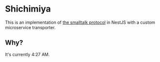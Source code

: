 # Shichimiya

This is an implementation of [the smalltalk protocol](https://gist.github.com/fredi-68/81a157d30059b543132e328aed91f64d)
in NestJS with a custom microservice transporter.

## Why?

It's currently 4:27 AM.
